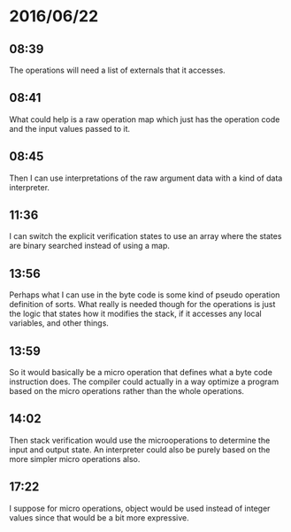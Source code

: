 # 2016/06/22

## 08:39

The operations will need a list of externals that it accesses.

## 08:41

What could help is a raw operation map which just has the operation code and
the input values passed to it.

## 08:45

Then I can use interpretations of the raw argument data with a kind of data
interpreter.

## 11:36

I can switch the explicit verification states to use an array where the states
are binary searched instead of using a map.

## 13:56

Perhaps what I can use in the byte code is some kind of pseudo operation
definition of sorts. What really is needed though for the operations is just
the logic that states how it modifies the stack, if it accesses any local
variables, and other things.

## 13:59

So it would basically be a micro operation that defines what a byte code
instruction does. The compiler could actually in a way optimize a program
based on the micro operations rather than the whole operations.

## 14:02

Then stack verification would use the microoperations to determine the input
and output state. An interpreter could also be purely based on the more simpler
micro operations also.

## 17:22

I suppose for micro operations, object would be used instead of integer
values since that would be a bit more expressive.

